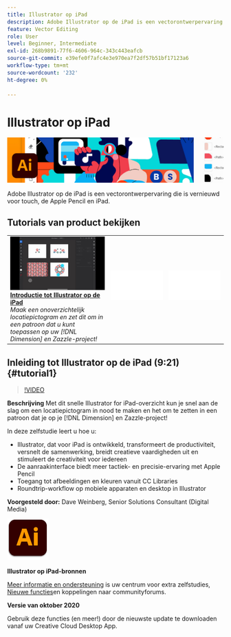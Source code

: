 ```yaml
---
title: Illustrator op iPad
description: Adobe Illustrator op de iPad is een vectorontwerpervaring die is vernieuwd voor touch, de Apple Pencil en iPad
feature: Vector Editing
role: User
level: Beginner, Intermediate
exl-id: 268b9891-77f6-4606-964c-343c443eafcb
source-git-commit: e39efe0f7afc4e3e970ea7f2df57b51bf17123a6
workflow-type: tm+mt
source-wordcount: '232'
ht-degree: 0%

---
```


# Illustrator op iPad

![Hoofdafbeelding van zelfstudie](../assets/AIoniPad.jpg)

Adobe Illustrator op de iPad is een vectorontwerpervaring die is vernieuwd voor touch, de Apple Pencil en iPad.

## Tutorials van product bekijken

<table style="table-layout:fixed">
<tr>
 <td>
   <a href="illustratoripad.md#tutorial1">
      <img alt="Introductie tot Illustrator op de iPad" src="../assets/illustrator-iPad_repeat_weinberg_thumbnail.jpg" />
   </a>
    <div>
   <a href="illustratoripad.md#tutorial1"><strong>Introductie tot Illustrator op de iPad</strong></a>
    </div>
    <em>Maak een onoverzichtelijk locatiepictogram en zet dit om in een patroon dat u kunt toepassen op uw [!DNL Dimension] en Zazzle-project!</em>
    <br>
  </td>
  <td>
    <img alt="Spacer" src="../assets/Whitespacer.png" />
    <div>
    <br>
  </td>
  <td>
    <img alt="Spacer" src="../assets/Whitespacer.png" />
    <div>
    <br>
  </td>
</tr>
</table>

## Inleiding tot Illustrator op de iPad (9:21) {#tutorial1}

>[!VIDEO](https://video.tv.adobe.com/v/326823?hidetitle=true)

**Beschrijving**
Met dit snelle Illustrator for iPad-overzicht kun je snel aan de slag om een locatiepictogram in nood te maken en het om te zetten in een patroon dat je op je [!DNL Dimension] en Zazzle-project!

In deze zelfstudie leert u hoe u:
* Illustrator, dat voor iPad is ontwikkeld, transformeert de productiviteit, versnelt de samenwerking, breidt creatieve vaardigheden uit en stimuleert de creativiteit voor iedereen
* De aanraakinterface biedt meer tactiek- en precisie-ervaring met Apple Pencil
* Toegang tot afbeeldingen en kleuren vanuit CC Libraries
* Roundtrip-workflow op mobiele apparaten en desktop in Illustrator

**Voorgesteld door:**
Dave Weinberg, Senior Solutions Consultant (Digital Media)

![Illustrator op iPad-logo](../assets/ai_appicon_96.png)

**Illustrator op iPad-bronnen**

[Meer informatie en ondersteuning](https://helpx.adobe.com/support/illustrator.html) is uw centrum voor extra zelfstudies, [Nieuwe functies](https://helpx.adobe.com/illustrator/using/whats-new/mobile-2021.html)en koppelingen naar communityforums.

**Versie van oktober 2020**

Gebruik deze functies (en meer!) door de nieuwste update te downloaden vanaf uw Creative Cloud Desktop App.
